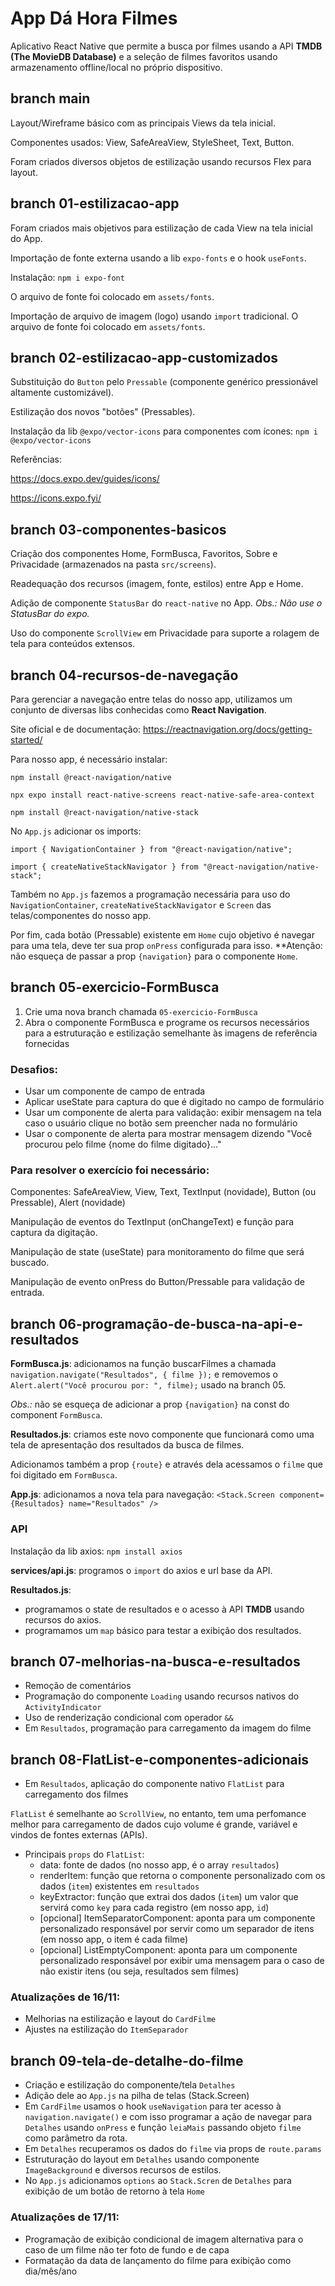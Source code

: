 # App Dá Hora Filmes

Aplicativo React Native que permite a busca por filmes usando a API **TMDB (The MovieDB Database)** e a seleção de filmes favoritos usando armazenamento offline/local no próprio dispositivo.

## branch main

Layout/Wireframe básico com as principais Views da tela inicial.

Componentes usados: View, SafeAreaView, StyleSheet, Text, Button.

Foram criados diversos objetos de estilização usando recursos Flex para layout.

## branch 01-estilizacao-app

Foram criados mais objetivos para estilização de cada View na tela inicial do App.

Importação de fonte externa usando a lib `expo-fonts` e o hook `useFonts`.

Instalação: `npm i expo-font`

O arquivo de fonte foi colocado em `assets/fonts`.

Importação de arquivo de imagem (logo) usando `import` tradicional.
O arquivo de fonte foi colocado em `assets/fonts`.

## branch 02-estilizacao-app-customizados

Substituição do `Button` pelo `Pressable` (componente genérico pressionável altamente customizável).

Estilização dos novos "botões" (Pressables).

Instalação da lib `@expo/vector-icons` para componentes com ícones: `npm i @expo/vector-icons`

Referências:

https://docs.expo.dev/guides/icons/

https://icons.expo.fyi/

## branch 03-componentes-basicos

Criação dos componentes Home, FormBusca, Favoritos, Sobre e Privacidade (armazenados na pasta `src/screens`).

Readequação dos recursos (imagem, fonte, estilos) entre App e Home.

Adição de componente `StatusBar` do `react-native` no App.
_Obs.: Não use o StatusBar do expo._

Uso do componente `ScrollView` em Privacidade para suporte a rolagem de tela para conteúdos extensos.

## branch 04-recursos-de-navegação

Para gerenciar a navegação entre telas do nosso app, utilizamos um conjunto de diversas libs conhecidas como **React Navigation**.

Site oficial e de documentação: https://reactnavigation.org/docs/getting-started/

Para nosso app, é necessário instalar:

`npm install @react-navigation/native`

`npx expo install react-native-screens react-native-safe-area-context`

`npm install @react-navigation/native-stack`

No `App.js` adicionar os imports:

`import { NavigationContainer } from "@react-navigation/native";`

`import { createNativeStackNavigator } from "@react-navigation/native-stack";`

Também no `App.js` fazemos a programação necessária para uso do `NavigationContainer`, `createNativeStackNavigator` e `Screen` das telas/componentes do nosso app.

Por fim, cada botão (Pressable) existente em `Home` cujo objetivo é navegar para uma tela, deve ter sua prop `onPress` configurada para isso. \*\*Atenção: não esqueça de passar a prop `{navigation}` para o componente `Home`.

## branch 05-exercicio-FormBusca

1. Crie uma nova branch chamada `05-exercicio-FormBusca`
2. Abra o componente FormBusca e programe os recursos necessários para a estruturação e estilização semelhante às imagens de referência fornecidas

### Desafios:

- Usar um componente de campo de entrada
- Aplicar useState para captura do que é digitado no campo de formulário
- Usar um componente de alerta para validação: exibir mensagem na tela caso o usuário clique no botão sem preencher nada no formulário
- Usar o componente de alerta para mostrar mensagem dizendo "Você procurou pelo filme {nome do filme digitado}..."

### Para resolver o exercício foi necessário:

Componentes: SafeAreaView, View, Text, TextInput (novidade), Button (ou Pressable), Alert (novidade)

Manipulação de eventos do TextInput (onChangeText) e função para captura da digitação.

Manipulação de state (useState) para monitoramento do filme que será buscado.

Manipulação de evento onPress do Button/Pressable para validação de entrada.

## branch 06-programação-de-busca-na-api-e-resultados

**FormBusca.js**: adicionamos na função buscarFilmes a chamada `navigation.navigate("Resultados", { filme });` e removemos o `Alert.alert("Você procurou por: ", filme);` usado na branch 05.

_Obs.:_ não se esqueça de adicionar a prop `{navigation}` na const do component `FormBusca`.

**Resultados.js**: criamos este novo componente que funcionará como uma tela de apresentação dos resultados da busca de filmes.

Adicionamos também a prop `{route}` e através dela acessamos o `filme` que foi digitado em `FormBusca`.

**App.js**: adicionamos a nova tela para navegação:
`<Stack.Screen component={Resultados} name="Resultados" />`

### API

Instalação da lib axios: `npm install axios`

**services/api.js**: programos o `import` do axios e url base da API.

**Resultados.js**:

- programamos o state de resultados e o acesso à API **TMDB** usando recursos do axios.
- programamos um `map` básico para testar a exibição dos resultados.

## branch 07-melhorias-na-busca-e-resultados

- Remoção de comentários
- Programação do componente `Loading` usando recursos nativos do `ActivityIndicator`
- Uso de renderização condicional com operador `&&`
- Em `Resultados`, programação para carregamento da imagem do filme

## branch 08-FlatList-e-componentes-adicionais

- Em `Resultados`, aplicação do componente nativo `FlatList` para carregamento dos filmes

`FlatList` é semelhante ao `ScrollView`, no entanto, tem uma perfomance melhor para carregamento de dados cujo volume é grande, variável e vindos de fontes externas (APIs).

- Principais `props` do `FlatList`:
  - data: fonte de dados (no nosso app, é o array `resultados`)
  - renderItem: função que retorna o componente personalizado com os dados (`item`) existentes em `resultados`
  - keyExtractor: função que extrai dos dados (`item`) um valor que servirá como `key` para cada registro (em nosso app, `id`)
  - [opcional] ItemSeparatorComponent: aponta para um componente personalizado responsável por servir como um separador de itens (em nosso app, o item é cada filme)
  - [opcional] ListEmptyComponent: aponta para um componente personalizado responsável por exibir uma mensagem para o caso de não existir itens (ou seja, resultados sem filmes)

### Atualizações de 16/11:

- Melhorias na estilização e layout do `CardFilme`
- Ajustes na estilização do `ItemSeparador`

## branch 09-tela-de-detalhe-do-filme

- Criação e estilização do componente/tela `Detalhes`
- Adição dele ao `App.js` na pilha de telas (Stack.Screen)
- Em `CardFilme` usamos o hook `useNavigation` para ter acesso à `navigation.navigate()` e com isso programar a ação de navegar para `Detalhes` usando `onPress` e função `leiaMais` passando objeto `filme` como parâmetro da rota.
- Em `Detalhes` recuperamos os dados do `filme` via props de `route.params`
- Estruturação do layout em `Detalhes` usando componente `ImageBackground` e diversos recursos de estilos.
- No `App.js` adicionamos `options` ao `Stack.Scren` de `Detalhes` para exibição de um botão de retorno à tela `Home`

### Atualizações de 17/11:

- Programação de exibição condicional de imagem alternativa para o caso de um filme não ter foto de fundo e de capa
- Formatação da data de lançamento do filme para exibição como dia/mês/ano
